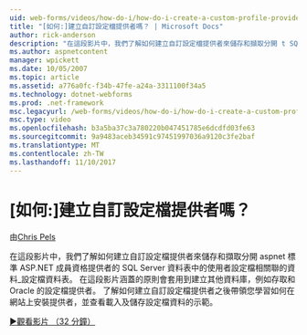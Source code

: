 ```yaml
---
uid: web-forms/videos/how-do-i/how-do-i-create-a-custom-profile-provider
title: "[如何:]建立自訂設定檔提供者嗎？ | Microsoft Docs"
author: rick-anderson
description: "在這段影片中，我們了解如何建立自訂設定檔提供者來儲存和擷取分開 t SQL Server 資料表中的使用者設定檔相關聯的資料..."
ms.author: aspnetcontent
manager: wpickett
ms.date: 10/05/2007
ms.topic: article
ms.assetid: a776a0fc-f34b-47fe-a24a-3311100f34a5
ms.technology: dotnet-webforms
ms.prod: .net-framework
msc.legacyurl: /web-forms/videos/how-do-i/how-do-i-create-a-custom-profile-provider
msc.type: video
ms.openlocfilehash: b3a5ba37c3a780220b047451785e6dcdfd03fe63
ms.sourcegitcommit: 9a9483aceb34591c97451997036a9120c3fe2baf
ms.translationtype: MT
ms.contentlocale: zh-TW
ms.lasthandoff: 11/10/2017
---
```

<a name="how-do-i-create-a-custom-profile-provider"></a>[如何:]建立自訂設定檔提供者嗎？
====================
由[Chris Pels](https://twitter.com/chrispels)

在這段影片中，我們了解如何建立自訂設定檔提供者來儲存和擷取分開 aspnet 標準 ASP.NET 成員資格提供者的 SQL Server 資料表中的使用者設定檔相關聯的資料\_設定檔資料表。 在這段影片涵蓋的原則會套用到建立其他資料庫，例如存取和 Oracle 的設定檔提供者。 了解如何建立自訂設定檔提供者之後帶領您學習如何在網站上安裝提供者，並查看載入及儲存設定檔資料的示範。

[&#9654;觀看影片 （32 分鐘）](https://channel9.msdn.com/Blogs/ASP-NET-Site-Videos/how-do-i-create-a-custom-profile-provider)
